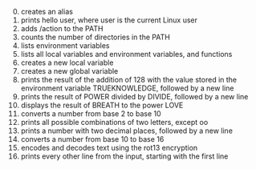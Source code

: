 0. creates an alias
1. prints hello user, where user is the current Linux user
2. adds /action to the PATH
3. counts the number of directories in the PATH
4. lists environment variables
5. lists all local variables and environment variables, and functions
6. creates a new local variable
7. creates a new global variable
8. prints the result of the addition of 128 with the value stored in the environment variable TRUEKNOWLEDGE, followed by a new line
9. prints the result of POWER divided by DIVIDE, followed by a new line
10. displays the result of BREATH to the power LOVE
11. converts a number from base 2 to base 10
12. prints all possible combinations of two letters, except oo
13. prints a number with two decimal places, followed by a new line
14. converts a number from base 10 to base 16
15. encodes and decodes text using the rot13 encryption
16. prints every other line from the input, starting with the first line
